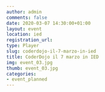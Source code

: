 ```yaml
---
author: admin
comments: false
date: 2020-03-07 14:30:00+01:00
layout: event
location: ied
registration_url:
type: Player
slug: coderdojo-il-7-marzo-in-ied
title: CoderDojo il 7 marzo in IED
img: event_03.jpg
thumb: event_03.jpg
categories:
- event_planned
---
```

